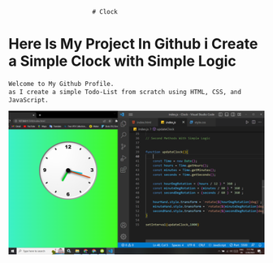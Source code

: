                            # Clock
# Here Is My Project In Github i Create a Simple Clock with Simple Logic

```
Welcome to My Github Profile.
as I create a simple Todo-List from scratch using HTML, CSS, and JavaScript.
```
![image](https://github.com/ParagUnhale1998/Clock/blob/main/preview.png)
